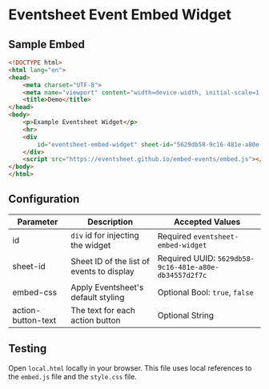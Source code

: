 # Eventsheet Event Embed Widget

## Sample Embed

```html
<!DOCTYPE html>
<html lang="en">
<head>
    <meta charset="UTF-8">
    <meta name="viewport" content="width=device-width, initial-scale=1.0">
    <title>Demo</title>
</head>
<body>
    <p>Example Eventsheet Widget</p>
    <hr>
    <div 
        id="eventsheet-embed-widget" sheet-id="5629db58-9c16-481e-a80e-db34557d2f7c">
    </div>
    <script src="https://eventsheet.github.io/embed-events/embed.js"></script>
</body>
</html>
```

## Configuration

| Parameter          | Description                                 | Accepted Values                            |
|--------------------|---------------------------------------------|--------------------------------------------|
| id                 | `div` id for injecting the widget           | Required `eventsheet-embed-widget`         |
| sheet-id           | Sheet ID of the list of events to display   | Required UUID: `5629db58-9c16-481e-a80e-db34557d2f7c` |
| embed-css          | Apply Eventsheet's default styling          | Optional Bool: `true`, `false`             |
| action-button-text | The text for each action button             | Optional String                            |

<div 
        id="eventsheet-embed-widget"
        embed-css="false"
        action-button-text="Get Tickets"
        sheet-id="5629db58-9c16-481e-a80e-db34557d2f7c">
    </div>


## Testing

Open `local.html` locally in your browser. This file uses local references to the `embed.js` file and the `style.css` file.